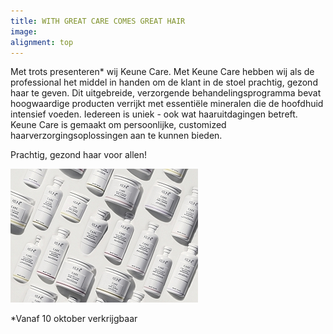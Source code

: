 ```yaml
---
title: WITH GREAT CARE COMES GREAT HAIR
image: 
alignment: top
---
```



Met trots presenteren\* wij Keune Care. Met Keune Care hebben wij als de professional het middel in handen om de klant in de stoel prachtig, gezond haar te geven. Dit uitgebreide, verzorgende behandelingsprogramma bevat hoogwaardige producten verrijkt met essenti&euml;le mineralen die de hoofdhuid intensief voeden. Iedereen is uniek - ook wat haaruitdagingen betreft. Keune Care is gemaakt om persoonlijke, customized haarverzorgingsoplossingen aan te kunnen bieden.&nbsp;

Prachtig, gezond haar voor allen!

![](/uploads/versions/keune-care---koffijberg-kapper-amsterdam-1---x----300-214x---.jpg)

\*Vanaf 10 oktober verkrijgbaar